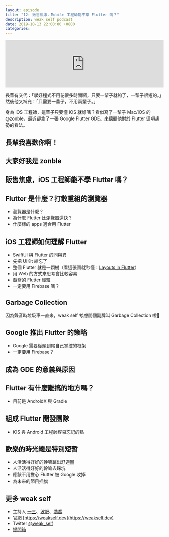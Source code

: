```yaml
---
layout: episode
title: "12: 販售焦慮，Mobile 工程師能不學 Flutter 嗎？"
description: weak self podcast
date: 2019-10-13 22:00:00 +0800
categories: 
---
```

<iframe src="https://www.listennotes.com/embedded/e/644c2e32bb6344f4b3d4694412cf99eb/" width="100%" style="width: 1px; min-width: 100%;" frameborder="0" scrolling="no"></iframe>

長輩有交代：「學好程式不用花很多時間啊，只要一輩子就夠了，一輩子很短的。」然後他又補充：「只需要一輩子，不用兩輩子。」

身為 iOS 工程師，這輩子只要懂 iOS 就好嗎？看似寫了一輩子 Mac/iOS 的 [@zonble](https://twitter.com/zonble)，最近卻拿了一張 Google Flutter GDE。來聽聽他對於 Flutter 這項趨勢的看法。

## 長輩我喜歡你啊！
## 大家好我是 zonble
## 販售焦慮，iOS 工程師能不學 Flutter 嗎？
## Flutter 是什麼？打散重組的瀏覽器

* 瀏覽器是什麼？
* 為什麼 Flutter 比瀏覽器還快？
* 什麼樣的 apps 適合用 Flutter

## iOS 工程師如何理解 Flutter

* SwiftUI 與 Flutter 的同與異
* 先把 UIKit 給忘了
* 整個 Flutter 就是一顆樹（看這張圖就秒懂：[Layouts in Flutter](https://flutter.dev/docs/development/ui/layout)）
* 用 Web 的方式來思考會比較容易
* 喬喬的 Flutter 經驗
* 一定要用 Firebase 嗎？

## Garbage Collection

因為錄音時垃圾車一直來，weak self 考慮開個副牌叫 Garbage Collection 啦🤣

## Google 推出 Flutter 的策略

* Google 需要從頭到尾自己掌控的框架
* 一定要用 Firebase？

## 成為 GDE 的意義與原因

## Flutter 有什麼難搞的地方嗎？

* 目前是 AndroidX 與 Gradle

## 組成 Flutter 開發團隊

* iOS 與 Android 工程師容易忘記的點

## 歡樂的時光總是特別短暫

* 人活活得好好的幹嘛跳出舒適圈
* 人活活得好好的幹嘛去踩坑
* 應該不用擔心 Flutter 被 Google 收掉
* 為未來的節目插旗

## 更多 weak self

* 主持人 [一三](https://twitter.com/ethanhuang13)、[波肥](https://twitter.com/PofatTseng)、[喬喬](https://twitter.com/joe_trash_talk)
* 官網 [https://weakself.dev](https://weakself.dev)
* Twitter [@weak_self](https://twitter.com/weak_self)
* [提問箱](https://peing.net/zh-TW/weak_self)